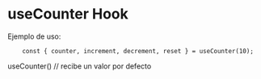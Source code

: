 # useCounter Hook

Ejemplo de uso:

```
    const { counter, increment, decrement, reset } = useCounter(10);

```

useCounter() // recibe un valor por defecto